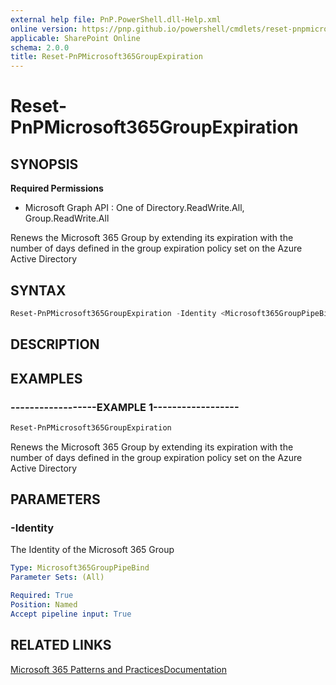 ```yaml
---
external help file: PnP.PowerShell.dll-Help.xml
online version: https://pnp.github.io/powershell/cmdlets/reset-pnpmicrosoft365groupexpiration
applicable: SharePoint Online
schema: 2.0.0
title: Reset-PnPMicrosoft365GroupExpiration
---
```


# Reset-PnPMicrosoft365GroupExpiration

## SYNOPSIS

**Required Permissions**

  * Microsoft Graph API : One of Directory.ReadWrite.All, Group.ReadWrite.All

Renews the Microsoft 365 Group by extending its expiration with the number of days defined in the group expiration policy set on the Azure Active Directory

## SYNTAX 

```powershell
Reset-PnPMicrosoft365GroupExpiration -Identity <Microsoft365GroupPipeBind>
```

## DESCRIPTION

## EXAMPLES

### ------------------EXAMPLE 1------------------
```powershell
Reset-PnPMicrosoft365GroupExpiration
```

Renews the Microsoft 365 Group by extending its expiration with the number of days defined in the group expiration policy set on the Azure Active Directory

## PARAMETERS

### -Identity
The Identity of the Microsoft 365 Group

```yaml
Type: Microsoft365GroupPipeBind
Parameter Sets: (All)

Required: True
Position: Named
Accept pipeline input: True
```

## RELATED LINKS

[Microsoft 365 Patterns and Practices](https://aka.ms/m365pnp)[Documentation](https://docs.microsoft.com/graph/api/group-renew)
